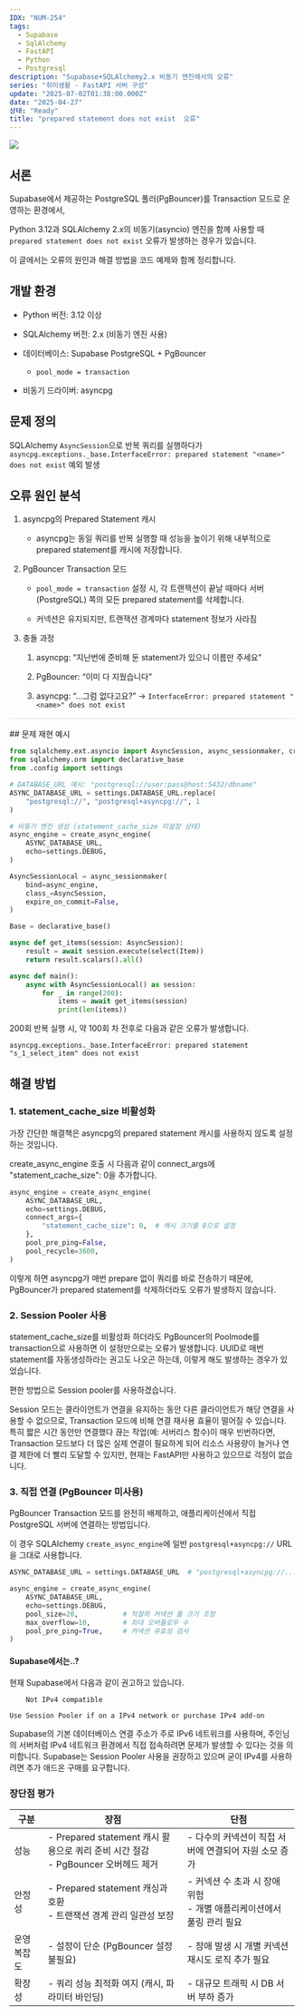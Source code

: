 ```yaml
---
IDX: "NUM-254"
tags:
  - Supabase
  - SqlAlchemy
  - FastAPI
  - Python
  - Postgresql
description: "Supabase+SQLAlchemy2.x 비동기 엔진에서의 오류"
series: "취미생활 - FastAPI 서버 구성"
update: "2025-07-02T01:38:00.000Z"
date: "2025-04-27"
상태: "Ready"
title: "prepared statement does not exist  오류"
---
```

![](image1.png)
## 서론

Supabase에서 제공하는 PostgreSQL 풀러(PgBouncer)를 Transaction 모드로 운영하는 환경에서,

Python 3.12과 SQLAlchemy 2.x의 비동기(asyncio) 엔진을 함께 사용할 때 `prepared statement does not exist` 오류가 발생하는 경우가 있습니다.

이 글에서는 오류의 원인과 해결 방법을 코드 예제와 함께 정리합니다.

## 개발 환경

- Python 버전: 3.12 이상

- SQLAlchemy 버전: 2.x (비동기 엔진 사용)

- 데이터베이스: Supabase PostgreSQL + PgBouncer

    - `pool_mode = transaction`

- 비동기 드라이버: asyncpg

## 문제 정의

SQLAlchemy `AsyncSession`으로 반복 쿼리를 실행하다가`asyncpg.exceptions._base.InterfaceError: prepared statement "<name>" does not exist` 예외 발생

## 오류 원인 분석

1. asyncpg의 Prepared Statement 캐시

    - asyncpg는 동일 쿼리를 반복 실행할 때 성능을 높이기 위해 내부적으로 prepared statement를 캐시에 저장합니다. 

1. PgBouncer Transaction 모드

    - `pool_mode = transaction` 설정 시, 각 트랜잭션이 끝날 때마다 서버(PostgreSQL) 쪽의 모든 prepared statement를 삭제합니다.

    - 커넥션은 유지되지만, 트랜잭션 경계마다 statement 정보가 사라짐

1. 충돌 과정

    1. asyncpg: “지난번에 준비해 둔 statement가 있으니 이름만 주세요”

    1. PgBouncer: “이미 다 지웠습니다”

    1. asyncpg: “…그럼 없다고요?” → `InterfaceError: prepared statement "<name>" does not exist`

<hr style="border: none; height: 1px; background-color: #e0e0e0; margin: 16px 0;" />
## 문제 재현 예시

```python
from sqlalchemy.ext.asyncio import AsyncSession, async_sessionmaker, create_async_engine
from sqlalchemy.orm import declarative_base
from .config import settings

# DATABASE_URL 예시: "postgresql://user:pass@host:5432/dbname"
ASYNC_DATABASE_URL = settings.DATABASE_URL.replace(
    "postgresql://", "postgresql+asyncpg://", 1
)

# 비동기 엔진 생성 (statement_cache_size 미설정 상태)
async_engine = create_async_engine(
    ASYNC_DATABASE_URL,
    echo=settings.DEBUG,
)

AsyncSessionLocal = async_sessionmaker(
    bind=async_engine,
    class_=AsyncSession,
    expire_on_commit=False,
)

Base = declarative_base()

async def get_items(session: AsyncSession):
    result = await session.execute(select(Item))
    return result.scalars().all()

async def main():
    async with AsyncSessionLocal() as session:
        for _ in range(200):
            items = await get_items(session)
            print(len(items))
```

200회 반복 실행 시, 약 100회 차 전후로 다음과 같은 오류가 발생합니다.

```plain text
asyncpg.exceptions._base.InterfaceError: prepared statement "s_1_select_item" does not exist
```

## **해결 방법**

### 1. statement\_cache\_size 비활성화

가장 간단한 해결책은 asyncpg의 prepared statement 캐시를 사용하지 않도록 설정하는 것입니다.

create\_async\_engine 호출 시 다음과 같이 connect\_args에 "statement\_cache\_size": 0을 추가합니다. 

```python
async_engine = create_async_engine(
    ASYNC_DATABASE_URL,
    echo=settings.DEBUG,
    connect_args={
        "statement_cache_size": 0,  # 캐시 크기를 0으로 설정
    },
    pool_pre_ping=False,
    pool_recycle=3600,
)
```

이렇게 하면 asyncpg가 매번 prepare 없이 쿼리를 바로 전송하기 때문에, PgBouncer가 prepared statement를 삭제하더라도 오류가 발생하지 않습니다.

### 2. Session Pooler 사용

statement\_cache\_size를 비활성화 하더라도 PgBouncer의 Poolmode를 transaction으로 사용하면 이 설정만으로는 오류가 발생합니다. UUID로 매번 statement를 자동생성하라는 권고도 나오곤 하는데, 이렇게 해도 발생하는 경우가 있었습니다. 

편한 방법으로 Session pooler를 사용하겠습니다.

Session 모드는 클라이언트가 연결을 유지하는 동안 다른 클라이언트가 해당 연결을 사용할 수 없으므로, Transaction 모드에 비해 연결 재사용 효율이 떨어질 수 있습니다. 특히 짧은 시간 동안만 연결했다 끊는 작업(예: 서버리스 함수)이 매우 빈번하다면, Transaction 모드보다 더 많은 실제 연결이 필요하게 되어 리소스 사용량이 늘거나 연결 제한에 더 빨리 도달할 수 있지만, 현재는 FastAPI만 사용하고 있으므로 걱정이 없습니다. 

### 3. 직접 연결 (PgBouncer 미사용)

PgBouncer Transaction 모드를 완전히 배제하고, 애플리케이션에서 직접 PostgreSQL 서버에 연결하는 방법입니다.

이 경우 SQLAlchemy `create_async_engine`에 일반 `postgresql+asyncpg://` URL을 그대로 사용합니다.

```python
ASYNC_DATABASE_URL = settings.DATABASE_URL  # "postgresql+asyncpg://..." 그대로 사용

async_engine = create_async_engine(
    ASYNC_DATABASE_URL,
    echo=settings.DEBUG,
    pool_size=20,           # 적절히 커넥션 풀 크기 조정
    max_overflow=10,        # 최대 오버플로우 수
    pool_pre_ping=True,     # 커넥션 유효성 검사
)
```

#### Supabase에서는..?

현재 Supabase에서 다음과 같이 권고하고 있습니다.


        Not IPv4 compatible

    Use Session Pooler if on a IPv4 network or purchase IPv4 add-on

Supabase의 기본 데이터베이스 연결 주소가 주로 IPv6 네트워크를 사용하며, 주인님의 서버처럼 IPv4 네트워크 환경에서 직접 접속하려면 문제가 발생할 수 있다는 것을 의미합니다. Supabase는 Session Pooler 사용을 권장하고 있으며 굳이 IPv4를 사용하려면 추가 애드온 구매를 요구합니다. 

### 장단점 평가

| 구분 | 장점 | 단점 |
| --- | --- | --- |
| 성능 | - Prepared statement 캐시 활용으로 쿼리 준비 시간 절감<br/>- PgBouncer 오버헤드 제거 | - 다수의 커넥션이 직접 서버에 연결되어 자원 소모 증가 |
| 안정성 | - Prepared statement 캐싱과 호환<br/>- 트랜잭션 경계 관리 일관성 보장 | - 커넥션 수 초과 시 장애 위험<br/>- 개별 애플리케이션에서 풀링 관리 필요 |
| 운영 복잡도 | - 설정이 단순 (PgBouncer 설정 불필요) | - 장애 발생 시 개별 커넥션 재시도 로직 추가 필요 |
| 확장성 | - 쿼리 성능 최적화 여지 (캐시, 파라미터 바인딩) | - 대규모 트래픽 시 DB 서버 부하 증가 |



